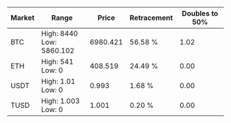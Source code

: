 | Market | Range | Price| Retracement | Doubles to 50% |
| --- | --- | --- | --- | --- |
| BTC | High: 8440<br />Low: 5860.102 | 6980.421 | 56.58 % | 1.02 |
| ETH | High: 541<br />Low: 0 | 408.519 | 24.49 % | 0.00 |
| USDT | High: 1.01<br />Low: 0 | 0.993 | 1.68 % | 0.00 |
| TUSD | High: 1.003<br />Low: 0 | 1.001 | 0.20 % | 0.00 |
